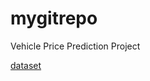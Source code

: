 # mygitrepo
Vehicle Price Prediction Project

[dataset](https://www.kaggle.com/datasets/ananaymital/us-used-cars-dataset?select=used_cars_data.csv)

